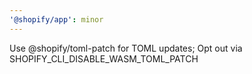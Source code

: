 ```yaml
---
'@shopify/app': minor
---
```


Use @shopify/toml-patch for TOML updates; Opt out via SHOPIFY_CLI_DISABLE_WASM_TOML_PATCH
